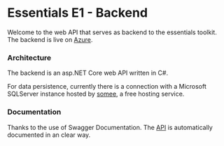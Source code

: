 # Essentials E1 - Backend

Welcome to the web API that serves as backend to the essentials toolkit. The backend is live on [Azure](https://essentialsapi.azurewebsites.net/swagger/index.html).

### Architecture

The backend is an asp.NET Core web API written in C#. 

For data persistence, currently there is a connection with a Microsoft SQLServer instance hosted by [somee](https://somee.com/default.aspx), a free hosting service.

### Documentation

Thanks to the use of Swagger Documentation. The [API](https://essentialsapi.azurewebsites.net/swagger/index.html) is automatically documented in an clear way.

